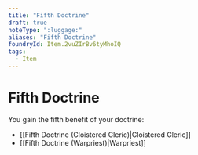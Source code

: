 ```yaml
---
title: "Fifth Doctrine"
draft: true
noteType: ":luggage:"
aliases: "Fifth Doctrine"
foundryId: Item.2vuZIrBv6tyMhoIQ
tags:
  - Item
---
```


# Fifth Doctrine

You gain the fifth benefit of your doctrine:

*   [[Fifth Doctrine (Cloistered Cleric)|Cloistered Cleric]]
*   [[Fifth Doctrine (Warpriest)|Warpriest]]
